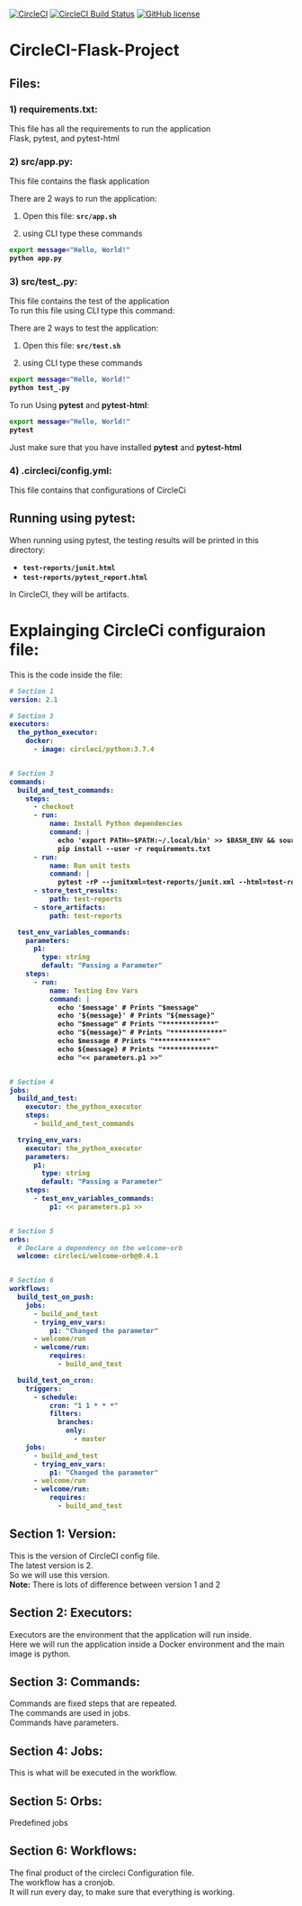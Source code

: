 
[![CircleCI](https://circleci.com/gh/OmarThinks/CircleCI-Flask-Project.svg?style=svg)](https://circleci.com/gh/OmarThinks/CircleCI-Flask-Project)
[![CircleCI Build Status](https://circleci.com/gh/OmarThinks/CircleCI-Flask-Project.svg?style=shield "CircleCI Build Status")](https://circleci.com/gh/OmarThinks/CircleCI-Flask-Project) 
[![GitHub license](https://img.shields.io/badge/license-MIT-blue.svg)](https://raw.githubusercontent.com/OmarThinks/CircleCI-hello-world/master/LICENSE) 


# CircleCI-Flask-Project



## Files:


### 1) requirements.txt:
This file has all the requirements to run the application  
Flask, pytest, and pytest-html


### 2) src/app.py:
This file contains the flask application  

There are 2 ways to run the application:
1. Open this file: **`src/app.sh`**

2. using CLI type these commands
<b>

```bash
export message="Hello, World!"
python app.py
```
</b>



### 3) src/test_.py:
This file contains the test of the application  
To run this file using CLI type this command:


There are 2 ways to test the application:

1. Open this file: **`src/test.sh`**

2. using CLI type these commands

<b>

```bash
export message="Hello, World!"
python test_.py
```
</b>



To run Using **pytest** and **pytest-html**:

<b>

```bash
export message="Hello, World!"
pytest
```
</b>

Just make sure that you have installed 
**pytest** and **pytest-html**


### 4) .circleci/config.yml:
This file contains that configurations of CircleCi







## Running using pytest:


When running using pytest, the testing results will be printed in this directory:

- **`test-reports/junit.html`**
- **`test-reports/pytest_report.html`**



In CircleCI, they will be artifacts.







# Explainging CircleCi configuraion file:


This is the code inside the file:



<b>


```yml
# Section 1
version: 2.1

# Section 3
executors:
  the_python_executor:
    docker:
      - image: circleci/python:3.7.4


# Section 3
commands:
  build_and_test_commands:
    steps:
      - checkout
      - run:
          name: Install Python dependencies
          command: |
            echo 'export PATH=~$PATH:~/.local/bin' >> $BASH_ENV && source $BASH_ENV
            pip install --user -r requirements.txt
      - run:
          name: Run unit tests
          command: |
            pytest -rP --junitxml=test-reports/junit.xml --html=test-reports/pytest_report.html --self-contained-html --cov --cov-report=html:test-reports/pytest_cov_report
      - store_test_results:
          path: test-reports
      - store_artifacts:
          path: test-reports    

  test_env_variables_commands:
    parameters:
      p1:
        type: string
        default: "Passing a Parameter"
    steps:
      - run:
          name: Testing Env Vars
          command: |
            echo '$message' # Prints "$message"
            echo '${message}' # Prints "${message}"
            echo "$message" # Prints "*************"
            echo "${message}" # Prints "*************"
            echo $message # Prints "*************"
            echo ${message} # Prints "*************"
            echo "<< parameters.p1 >>"


# Section 4
jobs:
  build_and_test:
    executor: the_python_executor
    steps:
      - build_and_test_commands

  trying_env_vars:
    executor: the_python_executor
    parameters:
      p1:
        type: string
        default: "Passing a Parameter"
    steps:
      - test_env_variables_commands:
          p1: << parameters.p1 >>


# Section 5
orbs:
  # Declare a dependency on the welcome-orb
  welcome: circleci/welcome-orb@0.4.1


# Section 6
workflows:
  build_test_on_push:
    jobs:
      - build_and_test
      - trying_env_vars:
          p1: "Changed the parameter"
      - welcome/run
      - welcome/run:
          requires:
            - build_and_test

  build_test_on_cron:
    triggers:
      - schedule:
          cron: "1 1 * * *"
          filters:
            branches:
              only:
                - master
    jobs:
      - build_and_test
      - trying_env_vars:
          p1: "Changed the parameter"
      - welcome/run
      - welcome/run:
          requires:
            - build_and_test
```
</b>




## Section 1: Version:

This is the version of CircleCI config file.  
The latest version is 2.  
So we will use this version.  
**Note:** There is lots of difference between version 1 and 2



## Section 2: Executors:

Executors are the environment that the application will run inside.    
Here we will run the application inside a Docker environment and the 
main image is python.




## Section 3: Commands:

Commands are fixed steps that are repeated.  
The commands are used in jobs.  
Commands have parameters.  




## Section 4: Jobs:

This is what will be executed  in the workflow.





## Section 5: Orbs:

Predefined jobs





## Section 6: Workflows:

The final product of the circleci Configuration file.  
The workflow has a cronjob.  
It will run every day, to make sure that everything is working.




































